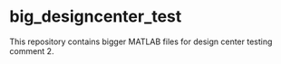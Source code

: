# big_designcenter_test
This repository contains bigger MATLAB files for design center testing 
comment 2. 
